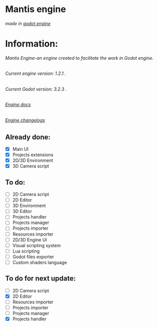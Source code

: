 # Mantis engine
###### made in [godot engine](https://godotengine.org/)

# Information:
   ###### Mantis Engine-an engine created to facilitate the work in Godot engine.
   ###### Current engine version: 1.2.1 .
   ###### Current Godot version: 3.2.3 .
   ###### [Engine docs](https://github.com/tapxyh4ik/mantis-engine/blob/main/DOCS.md)
   ###### [Engine changelogs](https://github.com/tapxyh4ik/mantis-engine/blob/main/CHANGELOGS.md)

## Already done:
- [x] Main UI
- [x] Projects extensions
- [X] 2D/3D Environment
- [X] 3D Camera script
## To do:
- [ ] 2D Camera script
- [ ] 2D Editor
- [ ] 3D Environment
- [ ] 3D Editor
- [ ] Projects handler
- [ ] Projects manager
- [ ] Projects importer
- [ ] Resources importer
- [ ] 2D/3D Engine UI
- [ ] Visual scripting system
- [ ] Lua scripting
- [ ] Godot files exporter
- [ ] Custom shaders language
## To do for next update:
- [ ] 2D Camera script
- [x] 2D Editor
- [ ] Resources importer
- [ ] Projects importer
- [ ] Projects manager
- [x] Projects handler

